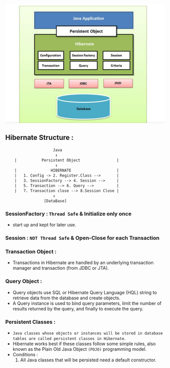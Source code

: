 !["Hibernate_str"](3.0_Hibernate_str.png)
## Hibernate Structure :
```
                     Java
                      ↕
    |           Persistent Object                |
                      ↕
    |               HIBERNATE                    |
    |   1. Config -> 2. Register.Class -->       |      
    |   3. SessionFactory --> 4. Session -->     |
    |   5. Transaction --> 6. Query -->          |
    |   7. Transaction close --> 8.Session Close | 
                     ↕
                 [DataBase]
```
### SessionFactory : `Thread Safe` & Initialize only once 
- start up and kept for later use.
### Session : `NOT Thread Safe` & Open-Close for each Transaction

### Transaction Object :
- Transactions in Hibernate are handled by an underlying transaction manager and transaction (from JDBC or JTA).

### Query Object :
- Query objects use SQL or Hibernate Query Language (HQL) string to retrieve data from the database and create objects.
- A Query instance is used to bind query parameters, limit the number of results returned by the query, and finally to execute the query.
### Persistent Classes :
- `Java classes whose objects or instances will be stored in database tables are called persistent classes in Hibernate`. 
- Hibernate works best if these classes follow some simple rules, also known as the Plain Old Java Object `(POJO)` programming model.
- Conditions :
   1. All Java classes that will be persisted need a default constructor.

